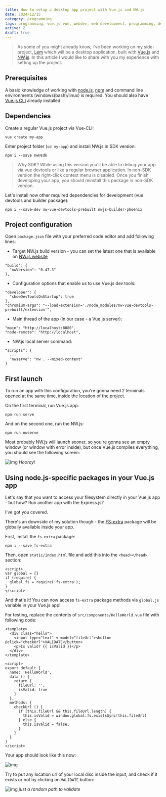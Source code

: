 ```yaml
---
title: How to setup a desktop app project with Vue.js and NW.js
date: 2024/12/15
category: programming
tags: programming, vue.js vue, webdev, web development, programming, development, js, javascript
active: 2
draft: true
---
```


> As some of you might already know, I've been working on my side-project, [Lem]() which will be a desktop application, built with [Vue.js](https://vuejs.org) and [NW.js](https://nwjs.io/). In this article I would like to share with you my experience with setting up the project.

## Prerequisites

A basic knowledge of working with [node.js](https://nodejs.org/en/), [npm](npmjs.com/) and command line environments (windows(bash)/linux) is required. You should also have [Vue.js CLI](https://cli.vuejs.org/) already installed.

## Dependencies

Create a regular Vue.js project via Vue-CLI:

```
vue create my-app
```

Enter project folder (`cd my-app`) and install NW.js in SDK version:

```
npm i --save nw@sdk
```

> Why SDK? While using this version you'll be able to debug your app via vue devtools or like a regular browser application. In non-SDK version the right-click context menu is disabled. Once you finish developing your app, you should reinstall this package in non-SDK version.

Let's install now other required dependencies for development (vue devtools and builder package):

```
npm i --save-dev nw-vue-devtools-prebuilt nwjs-builder-phoenix
```

## Project configuration

Open `package.json` file with your preferred code editor and add following lines:

- Target NW.js build version - you can set the latest one that is available on [NW.js website](https://nwjs.io/downloads/)

```
"build": {
  "nwVersion": "0.47.3"
},
```

- Configuration options that enable us to use Vue.js dev tools:

```
"developer": {
  "showDevToolsOnStartup": true
},
"chromium-args": "--load-extension='./node_modules/nw-vue-devtools-prebuilt/extension'",
```

- Main thread of the app (in our case - a Vue.js server):

```
"main": "http://localhost:8080",
"node-remote": "http://localhost",
```

- NW.js local server command:

```
"scripts": {
  ...
  "nwserve": "nw . --mixed-context"
}
```

## First launch

To run an app with this configuration, you're gonna need 2 terminals opened at the same time, inside the location of the project.

On the first terminal, run Vue.js app:

```
npm run serve
```

And on the second one, run the NW.js:

```
npm run nwserve
```

Most probably NW.js will launch sooner, so you're gonna see an empty window (or window with error inside), but once Vue.js compiles everything, you should see the following screen:

![img](/static/nwjs-vuejs.jpg)
*Hooray!*

## Using node.js-specific packages in your Vue.js app

Let's say that you want to access your filesystem directly in your Vue.js app - but how? Run another app with the Express.js?

I've got you covered.

There's an downside of my solution though - the [FS-extra](https://www.npmjs.com/package/fs-extra) package will be globally available inside your app.

First, install the `fs-extra` package:

```
npm i --save fs-extra
```

Then, open `static/index.html` file and add this into the `<head></head>` section:

```
<script>
var global = {}
if (require) {
  global.fs = require('fs-extra');
}
</script>
```

And that's it! You can now access `fs-extra` package methods via `global.js` variable in your Vue.js app!

For testing, replace the contents of `src/components/HelloWorld.vue` file with following code:

```
<template>
  <div class="hello">
    <input type="text" v-model="fileUrl"><button @click="checkUrl">VALIDATE</button>
    <p>Is valid? {{ isValid }}</p>
  </div>
</template>

<script>
export default {
  name: 'HelloWorld',
  data () {
    return {
      fileUrl: '',
      isValid: true
    }
  },
  methods: {
    checkUrl () {
      if (this.fileUrl && this.fileUrl.length) {
        this.isValid = window.global.fs.existsSync(this.fileUrl)
      } else {
        this.isValid = false;
      }
    }
  }
}
</script>
```

Your app should look like this now:

![img](/static/url-validator1.jpg)

Try to put any location url of your local disc inside the input, and check if it exists or not by clicking on `VALIDATE` button:

![img](/static/url-validator2.jpg)
*just a random path to validate*


